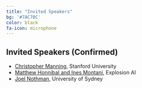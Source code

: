 ```yaml
---
title: "Invited Speakers"
bg: '#7AC70C'
color: black
fa-icon: microphone
---
```


## Invited Speakers (Confirmed)

- [Christopher Manning](https://nlp.stanford.edu/manning/), Stanford University
- [Matthew Honnibal and Ines Montani](https://explosion.ai), Explosion AI
- [Joel Nothman](http://joelnothman.com/), University of Sydney
